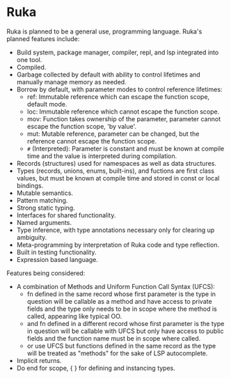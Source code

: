 # Ruka

Ruka is planned to be a general use, programming language. Ruka's planned features include:
- Build system, package manager, compiler, repl, and lsp integrated into one tool.
- Compiled.
- Garbage collected by default with ability to control lifetimes and manually manage memory as needed.
- Borrow by default, with parameter modes to control reference lifetimes:
  - ref: Immutable reference which can escape the function scope, default mode.
  - loc: Immutable reference which cannot escape the function scope.
  - mov:  Function takes ownership of the parameter, parameter cannot escape the function scope, 'by value'.
  - mut: Mutable reference, parameter can be changed, but the reference cannot escape the function scope.
  - `#` (Interpreted): Parameter is constant and must be known at compile time and the value is interpreted during compilation.
- Records (structures) used for namespaces as well as data structures.
- Types (records, unions, enums, built-ins), and fuctions are first class values, but must be known at compile time and stored in const or local bindings.
- Mutable semantics.
- Pattern matching.
- Strong static typing.
- Interfaces for shared functionality.
- Named arguments.
- Type inference, with type annotations necessary only for clearing up ambiguity.
- Meta-programming by interpretation of Ruka code and type reflection.
- Built in testing functionality.
- Expression based language.

Features being considered:
- A combination of Methods and Uniform Function Call Syntax (UFCS):
  - fn defined in the same record whose first parameter is the type in question will be callable as a method and have access to private fields and the type only needs to be in scope where the method is called, appearing like typical OO.
  - and fn defined in a different record whose first parameter is the type in question will be callable with UFCS but only have access to public fields and the function name must be in scope where called.
  - or use UFCS but functions defined in the same record as the type will be treated as "methods" for the sake of LSP autocomplete.
- Implicit returns.
- Do end for scope, { } for defining and instancing types.
